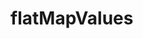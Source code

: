 # flatMapValues

<!-- TODO-START
TODO: Fill short description here.

## Type signature

TODO: Fill type signature down below.

```
any ⇒ any
```

## Examples

TODO: List at least one example down below.

```javascript
flatMapValues(); // ⇒ TODO
```

## Questions

TODO: List questions that may this function answers.
TODO-END -->
